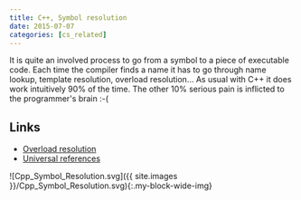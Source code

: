 ```yaml
---
title: C++, Symbol resolution
date: 2015-07-07
categories: [cs_related]
---
```


It is quite an involved process to go from a symbol to a piece of executable code. 
Each time the compiler finds a name it has to go through name lookup, template resolution, overload resolution...
As usual with C++ it does work intuitively 90% of the time. The other 10% serious pain is inflicted to the programmer's brain :-(

## Links
* [Overload resolution](http://accu.org/index.php/journals/268)
* [Universal references](https://isocpp.org/blog/2012/11/universal-references-in-c11-scott-meyers)

![Cpp_Symbol_Resolution.svg]({{ site.images }}/Cpp_Symbol_Resolution.svg){:.my-block-wide-img}
